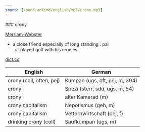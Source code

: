 ```yaml
---
sound: [sound:ankimd/english/mp3/crony.mp3]
---
```


\### crony

[Merriam-Webster](https://www.merriam-webster.com/dictionary/crony)

- a close friend especially of long standing : pal
    - played golf with his cronies

[dict.cc](https://www.dict.cc/crony)

| English        | German       |
| -------------- | ------------ |
| crony (coll, often, pej) | Kumpan (ugs, oft, pej, m, 394) |
| crony | Spezi (sterr, sdd, ugs, m, 54) |
| crony | alter Kamerad (m) |
| crony capitalism | Nepotismus (geh, m) |
| crony capitalism | Vetternwirtschaft (pej, f) |
| drinking crony (coll) | Saufkumpan (ugs, m) |
